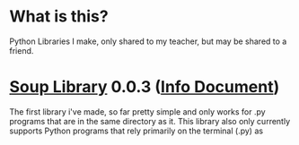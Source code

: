 # What is this?
Python Libraries I make, only shared to my teacher, but may be shared to a friend.

# [Soup Library](soupLib.py) 0.0.3 ([Info Document](SoupLib_Info.md))
The first library i've made, so far pretty simple and only works for .py programs that are in the same directory as it.
This library also only currently supports Python programs that rely primarily on the terminal (.py) as
